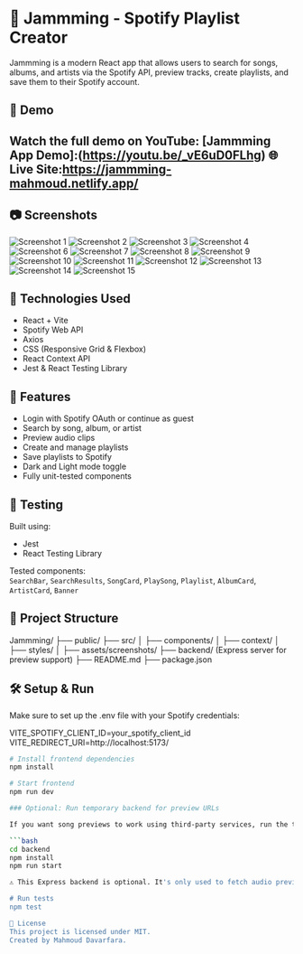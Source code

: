 
# 🎵 Jammming - Spotify Playlist Creator

Jammming is a modern React app that allows users to search for songs, albums, and artists via the Spotify API, preview tracks, create playlists, and save them to their Spotify account.

## 🚀 Demo
Watch the full demo on YouTube: [Jammming App Demo]:(https://youtu.be/_vE6uD0FLhg)
🌐 Live Site:https://jammming-mahmoud.netlify.app/
--------

## 📷 Screenshots
![Screenshot 1](./src/assets/screenshots/Screenshot%201.png)
![Screenshot 2](./src/assets/screenshots/Screenshot%202.png)
![Screenshot 3](./src/assets/screenshots/Screenshot%203.png)
![Screenshot 4](./src/assets/screenshots/Screenshot%204.png)
![Screenshot 6](./src/assets/screenshots/Screenshot%206.png)
![Screenshot 7](./src/assets/screenshots/Screenshot%207.png)
![Screenshot 8](./src/assets/screenshots/Screenshot%208.png)
![Screenshot 9](./src/assets/screenshots/Screenshot%209.png)
![Screenshot 10](./src/assets/screenshots/Screenshot%2010.png)
![Screenshot 11](./src/assets/screenshots/Screenshot%2011.png)
![Screenshot 12](./src/assets/screenshots/Screenshot%2012.png)
![Screenshot 13](./src/assets/screenshots/Screenshot%2013.png)
![Screenshot 14](./src/assets/screenshots/Screenshot%2014.png)
![Screenshot 15](./src/assets/screenshots/Screenshot%2015.png)

## 🔧 Technologies Used
- React + Vite
- Spotify Web API
- Axios
- CSS (Responsive Grid & Flexbox)
- React Context API
- Jest & React Testing Library

## 🔐 Features
- Login with Spotify OAuth or continue as guest
- Search by song, album, or artist
- Preview audio clips
- Create and manage playlists
- Save playlists to Spotify
- Dark and Light mode toggle
- Fully unit-tested components

## 🧪 Testing
Built using:
- Jest
- React Testing Library

Tested components:  
`SearchBar`, `SearchResults`, `SongCard`, `PlaySong`, `Playlist`, `AlbumCard`, `ArtistCard`, `Banner`




## 📁 Project Structure

Jammming/ ├── public/ ├── src/ │ ├── components/ │ ├── context/ │ ├── styles/ │ ├── assets/screenshots/ ├── backend/ (Express server for preview support) ├── README.md ├── package.json

## 🛠️ Setup & Run
Make sure to set up the .env file with your Spotify credentials:

VITE_SPOTIFY_CLIENT_ID=your_spotify_client_id
VITE_REDIRECT_URI=http://localhost:5173/



```bash
# Install frontend dependencies
npm install

# Start frontend
npm run dev

### Optional: Run temporary backend for preview URLs

If you want song previews to work using third-party services, run the temporary Express server:

```bash
cd backend
npm install
npm run start

⚠️ This Express backend is optional. It's only used to fetch audio previews from a third-party API. The app works without it, but some previews may not be available.

# Run tests
npm test 

📝 License
This project is licensed under MIT.
Created by Mahmoud Davarfara.
